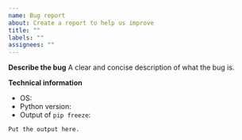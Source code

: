 ```yaml
---
name: Bug report
about: Create a report to help us improve
title: ""
labels: ""
assignees: ""
---
```


**Describe the bug**
A clear and concise description of what the bug is.

**Technical information**

- OS:
- Python version:
- Output of `pip freeze`:

```
Put the output here.
```
